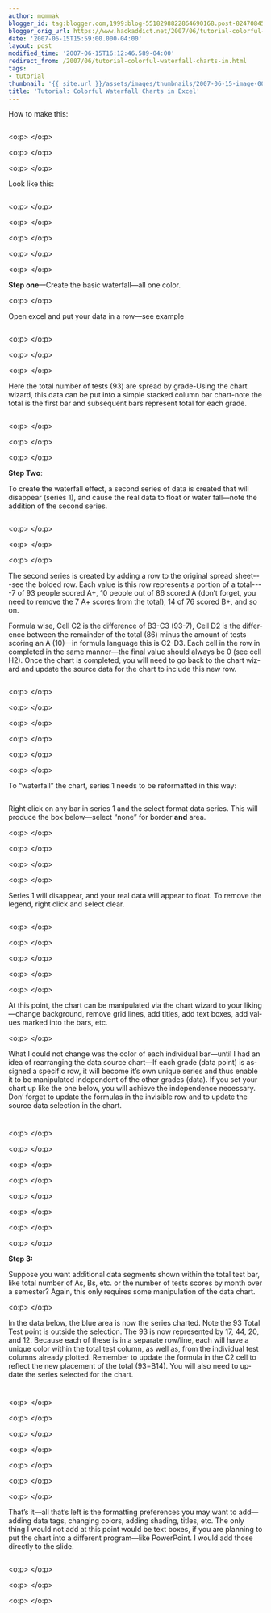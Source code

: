 ```yaml
---
author: mommak
blogger_id: tag:blogger.com,1999:blog-5518298822864690168.post-824708457729422617
blogger_orig_url: https://www.hackaddict.net/2007/06/tutorial-colorful-waterfall-charts-in.html
date: '2007-06-15T15:59:00.000-04:00'
layout: post
modified_time: '2007-06-15T16:12:46.589-04:00'
redirect_from: /2007/06/tutorial-colorful-waterfall-charts-in.html
tags:
- tutorial
thumbnail: '{{ site.url }}/assets/images/thumbnails/2007-06-15-image-0000.jpg'
title: 'Tutorial: Colorful Waterfall Charts in Excel'
---
```


<span lang="EN-GB">How to make this:</span><p class="MsoNormal"><a onblur="try {parent.deselectBloggerImageGracefully();} catch(e) {}" href="http://bp0.blogger.com/_-oUfjZU0GRA/RnLv2icChVI/AAAAAAAAAAM/l9T_049fOTM/s1600-h/1.jpg"><img style="margin: 0px auto 10px; display: block; text-align: center; cursor: pointer;" src="http://bp0.blogger.com/_-oUfjZU0GRA/RnLv2icChVI/AAAAAAAAAAM/l9T_049fOTM/s320/1.jpg" alt="" id="BLOGGER_PHOTO_ID_5076383450236355922" border="0" /></a></p>  <p class="MsoNormal"><span lang="EN-GB"><o:p> </o:p></span></p>  <p class="MsoNormal"><span lang="EN-GB"><o:p> </o:p></span></p>  <p class="MsoNormal"><span lang="EN-GB"><o:p> </o:p></span></p>  <p class="MsoNormal"><span lang="EN-GB">Look like this:</span></p><p class="MsoNormal"><a onblur="try {parent.deselectBloggerImageGracefully();} catch(e) {}" href="http://bp3.blogger.com/_-oUfjZU0GRA/RnLv8ScChWI/AAAAAAAAAAU/4ZRzC9SlHBI/s1600-h/2.jpg"><img style="margin: 0px auto 10px; display: block; text-align: center; cursor: pointer;" src="http://bp3.blogger.com/_-oUfjZU0GRA/RnLv8ScChWI/AAAAAAAAAAU/4ZRzC9SlHBI/s320/2.jpg" alt="" id="BLOGGER_PHOTO_ID_5076383549020603746" border="0" /></a></p>  <p class="MsoNormal"><span lang="EN-GB"><o:p> </o:p></span></p>  <p class="MsoNormal"><span lang="EN-GB"><o:p> </o:p></span></p>  <p class="MsoNormal"><span lang="EN-GB"><o:p> </o:p></span></p>  <p class="MsoNormal"><span lang="EN-GB"><o:p> </o:p></span></p>  <p class="MsoNormal"><span lang="EN-GB"><o:p> </o:p></span></p>  <p class="MsoNormal"><span lang="EN-GB"><span style="font-weight: bold;">Step one</span>—Create the basic waterfall—all one color.</span></p>  <p class="MsoNormal"><span lang="EN-GB"><o:p> </o:p></span></p>  <p class="MsoNormal"><span lang="EN-GB">Open excel and put your data in a row—see example</span></p><p class="MsoNormal"><a onblur="try {parent.deselectBloggerImageGracefully();} catch(e) {}" href="http://bp0.blogger.com/_-oUfjZU0GRA/RnLwEicChXI/AAAAAAAAAAc/krTpNSknIi0/s1600-h/3.jpg"><img style="margin: 0px auto 10px; display: block; text-align: center; cursor: pointer;" src="http://bp0.blogger.com/_-oUfjZU0GRA/RnLwEicChXI/AAAAAAAAAAc/krTpNSknIi0/s320/3.jpg" alt="" id="BLOGGER_PHOTO_ID_5076383690754524530" border="0" /></a></p>   <p class="MsoNormal"><span lang="EN-GB"><o:p> </o:p></span></p>  <p class="MsoNormal"><span lang="EN-GB"><o:p> </o:p></span></p>  <p class="MsoNormal"><span lang="EN-GB"><o:p> </o:p></span></p>  <p class="MsoNormal"><span lang="EN-GB">Here the total number of tests (93) are spread by grade-Using the chart wizard, </span><span lang="EN-GB">th</span><span lang="EN-GB">is data can be put into a simple stacked column bar chart-note the total is the first bar and subseq</span><span lang="EN-GB">uent bars represent total for each grade.</span></p><p class="MsoNormal"><a onblur="try {parent.deselectBloggerImageGracefully();} catch(e) {}" href="http://bp1.blogger.com/_-oUfjZU0GRA/RnLwQycChYI/AAAAAAAAAAk/5-3DyWraw1w/s1600-h/4.jpg"><img style="margin: 0px auto 10px; display: block; text-align: center; cursor: pointer;" src="http://bp1.blogger.com/_-oUfjZU0GRA/RnLwQycChYI/AAAAAAAAAAk/5-3DyWraw1w/s320/4.jpg" alt="" id="BLOGGER_PHOTO_ID_5076383901207922050" border="0" /></a></p>  <p class="MsoNormal"><span lang="EN-GB"><o:p> </o:p></span></p>  <p class="MsoNormal"><span lang="EN-GB"><o:p> </o:p></span></p>  <p class="MsoNormal"><span lang="EN-GB"><o:p> </o:p></span></p>  <p class="MsoNormal"><span lang="EN-GB"><span style="font-weight: bold;">Step Two</span>:</span></p>  <p class="MsoNormal"><span lang="EN-GB">To create the waterfall effect, a second series of data is created</span><span lang="EN-GB"> that will disappear (series 1), and cause the real data to float or water fall—note the addition of the second series.</span></p><p class="MsoNormal"><a onblur="try {parent.deselectBloggerImageGracefully();} catch(e) {}" href="http://bp1.blogger.com/_-oUfjZU0GRA/RnLwaycChZI/AAAAAAAAAAs/ixE1GDtFmiQ/s1600-h/5.jpg"><img style="margin: 0px auto 10px; display: block; text-align: center; cursor: pointer;" src="http://bp1.blogger.com/_-oUfjZU0GRA/RnLwaycChZI/AAAAAAAAAAs/ixE1GDtFmiQ/s320/5.jpg" alt="" id="BLOGGER_PHOTO_ID_5076384073006613906" border="0" /></a></p>  <p class="MsoNormal"><span lang="EN-GB"><o:p> </o:p></span></p>  <p class="MsoNormal"><span lang="EN-GB"><o:p> </o:p></span></p>  <p class="MsoNormal"><span lang="EN-GB"><o:p> </o:p></span></p>  <p class="MsoNormal"><span lang="EN-GB">The second series is created by adding a row to the original spread sheet---see the bolded row.<span style="">  </span>Each value is this row represents a portion of a total----7 of 93 people scored A+, <span style=""> </span>10 people out of 86 scored A (don’t<span style="">  </span>forget, you need to remove the 7 A+ scores from the total), 14 of 76 scored B+, and so on.</span></p>  <p class="MsoNormal"><span lang="EN-GB">Formula wise, Cell C2 is the difference of B3-C3 (93-7), Cell D2 is the difference between the remainder of the total (86) minus the amount of tests scoring an A (10)—in formula language</span><span lang="EN-GB"> this is C2-D3.<span style="">  </span>Each cell in the row in completed in the same manner—the f</span><span lang="EN-GB">inal value should</span><span lang="EN-GB"> always be 0 (see cell H2).<span style="">  </span>Once the chart is completed, you will need to go back to the chart wizard and update the source data for the chart to include this new row.</span></p><p class="MsoNormal"><a onblur="try {parent.deselectBloggerImageGracefully();} catch(e) {}" href="http://bp3.blogger.com/_-oUfjZU0GRA/RnLwkScChaI/AAAAAAAAAA0/J8nMxDMJBVY/s1600-h/6.jpg"><img style="margin: 0px auto 10px; display: block; text-align: center; cursor: pointer;" src="http://bp3.blogger.com/_-oUfjZU0GRA/RnLwkScChaI/AAAAAAAAAA0/J8nMxDMJBVY/s320/6.jpg" alt="" id="BLOGGER_PHOTO_ID_5076384236215371170" border="0" /></a></p>  <p class="MsoNormal"><span lang="EN-GB"><o:p> </o:p></span></p>  <p class="MsoNormal"><span lang="EN-GB"><o:p> </o:p></span></p>  <p class="MsoNormal"><span lang="EN-GB"><o:p> </o:p></span></p>  <p class="MsoNormal"><span lang="EN-GB"><o:p> </o:p></span></p>  <p class="MsoNormal"><span lang="EN-GB"><o:p> </o:p></span></p>  <p class="MsoNormal"><span lang="EN-GB"><o:p> </o:p></span></p>  <p class="MsoNormal"><span lang="EN-GB">To “waterfall” the chart, series 1 needs to be reformatted in this way:</span></p><p class="MsoNormal"><a onblur="try {parent.deselectBloggerImageGracefully();} catch(e) {}" href="http://bp2.blogger.com/_-oUfjZU0GRA/RnLwuCcChbI/AAAAAAAAAA8/bzgrcQ4qpyU/s1600-h/7.jpg"><img style="margin: 0px auto 10px; display: block; text-align: center; cursor: pointer;" src="http://bp2.blogger.com/_-oUfjZU0GRA/RnLwuCcChbI/AAAAAAAAAA8/bzgrcQ4qpyU/s320/7.jpg" alt="" id="BLOGGER_PHOTO_ID_5076384403719095730" border="0" /></a></p>   <p class="MsoNormal"><span lang="EN-GB">Right click on any bar in series 1 and the select format data series.<span style="">  </span>This will produce the box below—select “none” for border <b style="">and</b> area.</span></p>  <p class="MsoNormal"><span lang="EN-GB"><o:p> </o:p></span></p>  <p class="MsoNormal"><span lang="EN-GB"><o:p> </o:p></span></p>  <p class="MsoNormal"><span lang="EN-GB"><o:p> </o:p></span></p>  <p class="MsoNormal"><span lang="EN-GB"><o:p> </o:p></span></p>  <p class="MsoNormal"><span lang="EN-GB">Series 1 will disappear, and your real data will appear to float.<span style="">  </span>To remove the legend, right click and select clear.</span></p><p class="MsoNormal"><a onblur="try {parent.deselectBloggerImageGracefully();} catch(e) {}" href="http://bp2.blogger.com/_-oUfjZU0GRA/RnLxNCcChcI/AAAAAAAAABE/CFmGv_Y7JyE/s1600-h/8.jpg"><img style="margin: 0px auto 10px; display: block; text-align: center; cursor: pointer;" src="http://bp2.blogger.com/_-oUfjZU0GRA/RnLxNCcChcI/AAAAAAAAABE/CFmGv_Y7JyE/s320/8.jpg" alt="" id="BLOGGER_PHOTO_ID_5076384936295040450" border="0" /></a></p>  <p class="MsoNormal"><span lang="EN-GB"><o:p> </o:p></span></p>  <p class="MsoNormal"><span lang="EN-GB"><o:p> </o:p></span></p>  <p class="MsoNormal"><span lang="EN-GB"><o:p> </o:p></span></p>  <p class="MsoNormal"><span lang="EN-GB"><o:p> </o:p></span></p>  <p class="MsoNormal"><span lang="EN-GB"><o:p> </o:p></span></p>  <p class="MsoNormal"><span lang="EN-GB">At this point, the chart can be manipulated via the chart wizard to your likin</span><span lang="EN-GB">g—change background, remove grid lines, add titles, add text boxes, add values marked into the bars, etc.<span style="">  </span></span></p>  <p class="MsoNormal"><span lang="EN-GB"><o:p> </o:p></span></p>  <p class="MsoNormal"><span lang="EN-GB">What I could not change was the color of each individual bar—until I had an idea of rearranging the data source chart—If each grade (data point) is assigned a specific row, it will become it’s own unique series and thus enable it to be manipulated independent of the other grades (data).<span style="">  </span>If you set your chart up like the one below, you will achieve the independence necessary.<span style="">  </span>Don’ forget to update the formulas in the invisible row and to update the source data selection in the</span><span lang="EN-GB"> chart.</span></p><p class="MsoNormal"><a onblur="try {parent.deselectBloggerImageGracefully();} catch(e) {}" href="http://bp2.blogger.com/_-oUfjZU0GRA/RnLxeCcChdI/AAAAAAAAABM/g1YPUE-6pYI/s1600-h/9.jpg"><img style="margin: 0px auto 10px; display: block; text-align: center; cursor: pointer;" src="http://bp2.blogger.com/_-oUfjZU0GRA/RnLxeCcChdI/AAAAAAAAABM/g1YPUE-6pYI/s320/9.jpg" alt="" id="BLOGGER_PHOTO_ID_5076385228352816594" border="0" /></a><a onblur="try {parent.deselectBloggerImageGracefully();} catch(e) {}" href="http://bp2.blogger.com/_-oUfjZU0GRA/RnLxsCcCheI/AAAAAAAAABU/nAVajCXMESA/s1600-h/10.jpg"><img style="margin: 0px auto 10px; display: block; text-align: center; cursor: pointer;" src="http://bp2.blogger.com/_-oUfjZU0GRA/RnLxsCcCheI/AAAAAAAAABU/nAVajCXMESA/s320/10.jpg" alt="" id="BLOGGER_PHOTO_ID_5076385468870985186" border="0" /></a></p>  <p class="MsoNormal"><span lang="EN-GB"><o:p> </o:p></span></p>  <p class="MsoNormal"><span lang="EN-GB"><o:p> </o:p></span></p>  <p class="MsoNormal"><span lang="EN-GB"><o:p> </o:p></span></p>  <p class="MsoNormal"><span lang="EN-GB"><o:p> </o:p></span></p>  <p class="MsoNormal"><span lang="EN-GB"><o:p> </o:p></span></p>  <p class="MsoNormal"><span lang="EN-GB"><o:p> </o:p></span></p>  <p class="MsoNormal"><span lang="EN-GB"><o:p> </o:p></span></p>  <p class="MsoNormal"><span lang="EN-GB"><o:p> </o:p></span></p>  <p style="font-weight: bold;" class="MsoNormal"><span lang="EN-GB">Step 3:</span></p>  <p class="MsoNormal"><span lang="EN-GB">Suppose you want additional data segments shown within the total test bar, like total number of As, Bs, etc. or the number of tests scores by month over a semester?<span style="">  </span>Again, this only requires some manipulation of the data chart.</span></p>  <p class="MsoNormal"><span lang="EN-GB"><o:p> </o:p></span></p>  <p class="MsoNormal"><span lang="EN-GB">In the data below, the blue area is now the series charted.<span style="">  </span>Note the 93 Total Test point is outside the selection.<span style="">  </span>The 93 is now represented by 17, 44, 20, and 12.<span style="">  </span>Because each of these is in a separate row/line, each will have a unique color within the total test column, as well as, from the individual test columns already plotted.<span style="">  </span>Remember to update the formula i</span><span lang="EN-GB">n the C2 cell to reflect the new placement of the total (93=B14).<span style="">  </span>You will also need to update the series selected</span><span lang="EN-GB"> for the chart.</span></p><p class="MsoNormal"><a onblur="try {parent.deselectBloggerImageGracefully();} catch(e) {}" href="http://bp3.blogger.com/_-oUfjZU0GRA/RnLx6ScChfI/AAAAAAAAABc/Wv2MU03Ebkw/s1600-h/11.jpg"><img style="margin: 0px auto 10px; display: block; text-align: center; cursor: pointer;" src="http://bp3.blogger.com/_-oUfjZU0GRA/RnLx6ScChfI/AAAAAAAAABc/Wv2MU03Ebkw/s320/11.jpg" alt="" id="BLOGGER_PHOTO_ID_5076385713684121074" border="0" /></a><a onblur="try {parent.deselectBloggerImageGracefully();} catch(e) {}" href="http://bp3.blogger.com/_-oUfjZU0GRA/RnLycScChhI/AAAAAAAAABs/a9gXyQDBqZE/s1600-h/13.jpg"><img style="margin: 0px auto 10px; display: block; text-align: center; cursor: pointer;" src="http://bp3.blogger.com/_-oUfjZU0GRA/RnLycScChhI/AAAAAAAAABs/a9gXyQDBqZE/s320/13.jpg" alt="" id="BLOGGER_PHOTO_ID_5076386297799673362" border="0" /></a></p>  <p class="MsoNormal"><span lang="EN-GB"><o:p> </o:p></span></p>  <p class="MsoNormal"><span lang="EN-GB"><o:p> </o:p></span></p>  <p class="MsoNormal"><span lang="EN-GB"><o:p> </o:p></span></p>  <p class="MsoNormal"><span lang="EN-GB"><o:p> </o:p></span></p>  <p class="MsoNormal"><span lang="EN-GB"><o:p> </o:p></span></p>  <p class="MsoNormal"><span lang="EN-GB"><o:p> </o:p></span></p>  <p class="MsoNormal"><span lang="EN-GB"><o:p> </o:p></span></p>  <p class="MsoNormal"><span lang="EN-GB">That’s it—all that’s left is the formatting preferences you may want to add—adding data tags, changing colors, adding shading, titles, etc.<span style="">  </span>The only thing I would not add at this point would be text boxes, if you are planning to put the chart into a different program—like PowerPoint.<span style="">  </span>I would add those directly to the slide.</span></p><p class="MsoNormal"><a onblur="try {parent.deselectBloggerImageGracefully();} catch(e) {}" href="http://bp3.blogger.com/_-oUfjZU0GRA/RnLyIScChgI/AAAAAAAAABk/0l260niSl8s/s1600-h/12.jpg"><img style="margin: 0px auto 10px; display: block; text-align: center; cursor: pointer;" src="http://bp3.blogger.com/_-oUfjZU0GRA/RnLyIScChgI/AAAAAAAAABk/0l260niSl8s/s320/12.jpg" alt="" id="BLOGGER_PHOTO_ID_5076385954202289666" border="0" /></a></p>  <p class="MsoNormal"><span lang="EN-GB"><o:p> </o:p></span></p>  <p class="MsoNormal"><span lang="EN-GB"><o:p> </o:p></span></p>  <p class="MsoNormal"><span lang="EN-GB"><o:p> </o:p></span></p>